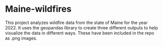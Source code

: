 # Maine-wildfires

This project analyzes wildfire data from the state of Maine for the year 2022. 
It uses the geopandas library to create three different outputs to help visualize the data in different ways.
These have been included in the repo as .png images.
